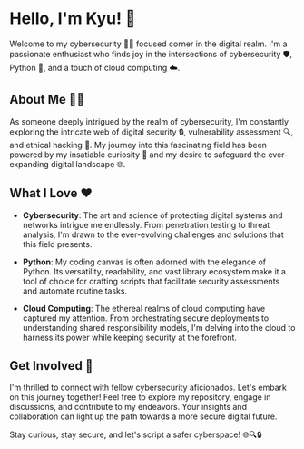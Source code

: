 # Hello, I'm Kyu! 👋 
                                     
Welcome to my cybersecurity 👨‍💻 focused corner in the digital realm. I'm a passionate enthusiast who finds joy in the intersections of cybersecurity 🛡️, Python 🐍, and a touch of cloud computing ☁️. 
    
## About Me 🕵️‍♂️
  
As someone deeply intrigued by the realm of cybersecurity, I'm constantly exploring the intricate web of digital security 🔒, vulnerability assessment 🔍, and ethical hacking 🤖. My journey into this fascinating field has been powered by my insatiable curiosity 🤔 and my desire to safeguard the ever-expanding digital landscape 🌐.

## What I Love ❤️

- **Cybersecurity**: The art and science of protecting digital systems and networks intrigue me endlessly. From penetration testing to threat analysis, I'm drawn to the ever-evolving challenges and solutions that this field presents.

- **Python**: My coding canvas is often adorned with the elegance of Python. Its versatility, readability, and vast library ecosystem make it a tool of choice for crafting scripts that facilitate security assessments and automate routine tasks.

- **Cloud Computing**: The ethereal realms of cloud computing have captured my attention. From orchestrating secure deployments to understanding shared responsibility models, I'm delving into the cloud to harness its power while keeping security at the forefront.

## Get Involved 🚀

I'm thrilled to connect with fellow cybersecurity aficionados. Let's embark on this journey together! Feel free to explore my repository, engage in discussions, and contribute to my endeavors. Your insights and collaboration can light up the path towards a more secure digital future.

Stay curious, stay secure, and let's script a safer cyberspace! 🌐🔍🔒
